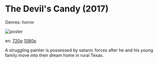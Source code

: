 # The Devil's Candy (2017)

Genres: horror

![poster](http://image.tmdb.org/t/p/w500/xLw8nDNLuffMdvjYXQLwL6UCXcs.jpg)

en:
  [720p](magnet:?xt=urn:btih:D54CC6C92157DF07C02D2005E7AF619FBB8FBBBE&tr=udp://glotorrents.pw:6969/announce&tr=udp://tracker.opentrackr.org:1337/announce&tr=udp://torrent.gresille.org:80/announce&tr=udp://tracker.openbittorrent.com:80&tr=udp://tracker.coppersurfer.tk:6969&tr=udp://tracker.leechers-paradise.org:6969&tr=udp://p4p.arenabg.ch:1337&tr=udp://tracker.internetwarriors.net:1337)
  [1080p](magnet:?xt=urn:btih:64B7674511EF027F57F48C78ED94261B60C7866E&tr=udp://glotorrents.pw:6969/announce&tr=udp://tracker.opentrackr.org:1337/announce&tr=udp://torrent.gresille.org:80/announce&tr=udp://tracker.openbittorrent.com:80&tr=udp://tracker.coppersurfer.tk:6969&tr=udp://tracker.leechers-paradise.org:6969&tr=udp://p4p.arenabg.ch:1337&tr=udp://tracker.internetwarriors.net:1337)
  


A struggling painter is possessed by satanic forces after he and his young family move into their dream home in rural Texas.